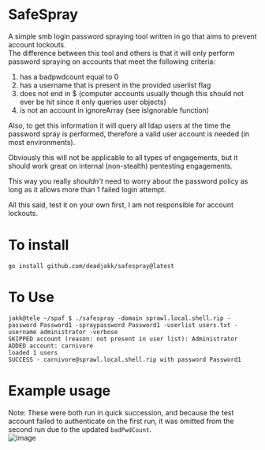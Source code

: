 # SafeSpray
A simple smb login password spraying tool written in go that aims to prevent account lockouts.  
The difference between this tool and others is that it will only perform
password spraying on accounts that meet the following criteria:  
1. has a badpwdcount equal to 0  
2. has a username that is present in the provided userlist flag  
3. does not end in $ (computer accounts usually though this should not ever be hit since it only queries user objects)  
4. is not an account in ignoreArray (see isIgnorable function)  

Also, to get this information it will query all ldap users at the time the password
spray is performed, therefore a valid user account is needed (in most environments).

Obviously this will not be applicable to all types of engagements, but it should work
great on internal (non-stealth) pentesting engagements. 

This way you really _shouldn't_ need to worry about the password policy as long as
it allows more than 1 failed login attempt.

All this said, test it on your own first, I am not responsible for account lockouts.

# To install  
```
go install github.com/deadjakk/safespray@latest
```

# To Use
```
jakk@tele ~/spaf $ ./safespray -domain sprawl.local.shell.rip -password Password1 -spraypassword Password1 -userlist users.txt -username administrator -verbose
SKIPPED account (reason: not present in user list): Administrator
ADDED account: carnivore
loaded 1 users
SUCCESS - carnivore@sprawl.local.shell.rip with password Password1
```

# Example usage  
Note: These were both run in quick succession, and because the test account failed to authenticate on the first run, it was omitted from the second run due to the updated `badPwdCount`.  
![image](https://github.com/user-attachments/assets/31781280-0360-4a1e-87b4-a3ad0bee63ae)

